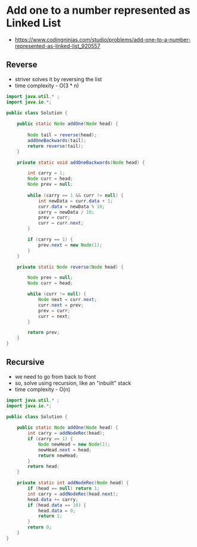 # Add one to a number represented as Linked List

- https://www.codingninjas.com/studio/problems/add-one-to-a-number-represented-as-linked-list_920557

## Reverse

- striver solves it by reversing the list
- time complexity - O(3 * n)

```java
import java.util.* ;
import java.io.*; 

public class Solution {
	
	public static Node addOne(Node head) {
		
		Node tail = reverse(head);
		addOneBackwards(tail);
		return reverse(tail);
	}

	private static void addOneBackwards(Node head) {

		int carry = 1;
		Node curr = head;
		Node prev = null;
		
		while (carry == 1 && curr != null) {
			int newData = curr.data + 1;
			curr.data = newData % 10;
			carry = newData / 10;
			prev = curr;
			curr = curr.next;
		}

		if (carry == 1) {
			prev.next = new Node(1);
		}
	}

	private static Node reverse(Node head) {

		Node prev = null;
		Node curr = head;

		while (curr != null) {
			Node next = curr.next;
			curr.next = prev;
			prev = curr;
			curr = next;
		}

		return prev;
	}
}
```

## Recursive

- we need to go from back to front
- so, solve using recursion, like an "inbuilt" stack
- time complexity - O(n)

```java
import java.util.* ;
import java.io.*;

public class Solution {
	
	public static Node addOne(Node head) {
		int carry = addNodeRec(head);
		if (carry == 1) {
			Node newHead = new Node(1);
			newHead.next = head;
			return newHead;
		}
		return head;
	}

	private static int addNodeRec(Node head) {
		if (head == null) return 1;
		int carry = addNodeRec(head.next);
		head.data += carry;
		if (head.data == 10) {
			head.data = 0;
			return 1;
		}
		return 0;
	}
}
```

